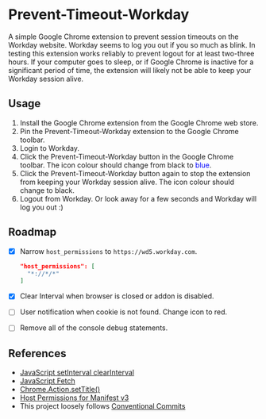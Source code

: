 # Prevent-Timeout-Workday

A simple Google Chrome extension to prevent session timeouts on the Workday website. Workday seems to log you out if you so much as blink. In testing this extension works reliably to prevent logout for at least two-three hours. If your computer goes to sleep, or if Google Chrome is inactive for a significant period of time, the extension will likely not be able to keep your Workday session alive.

## Usage

1. Install the Google Chrome extension from the Google Chrome web store.
2. Pin the Prevent-Timeout-Workday extension to the Google Chrome toolbar.
3. Login to Workday.
4. Click the Prevent-Timeout-Workday button in the Google Chrome toolbar. The icon colour should change from black to <span style="color:blue">blue</span>.
5. Click the Prevent-Timeout-Workday button again to stop the extension from keeping your Workday session alive. The icon colour should change to black.
6. Logout from Workday. Or look away for a few seconds and Workday will log you out :)

## Roadmap

- [x] Narrow `host_permissions` to `https://wd5.workday.com`.

  ```json
  "host_permissions": [
    "*://*/*"
  ]
  ```

- [x] Clear Interval when browser is closed or addon is disabled.
- [ ] User notification when cookie is not found. Change icon to red.
- [ ] Remove all of the console debug statements.

## References

- [JavaScript setInterval clearInterval](https://developer.mozilla.org/en-US/docs/Web/API/setInterval)
- [JavaScript Fetch](https://developer.mozilla.org/en-US/docs/Web/API/Fetch_API/Using_Fetch)
- [Chrome.Action.setTitle()](https://developer.mozilla.org/en-US/docs/Mozilla/Add-ons/WebExtensions/API/browserAction/setTitle)
- [Host Permissions for Manifest v3](https://stackoverflow.com/questions/19124015/chrome-extension-no-permission-for-cookies-at-url)
- This project loosely follows [Conventional Commits](https://www.conventionalcommits.org/en/v1.0.0/)
